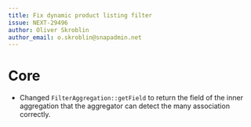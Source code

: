 ```yaml
---
title: Fix dynamic product listing filter
issue: NEXT-29496
author: Oliver Skroblin
author_email: o.skroblin@snapadmin.net
---
```


# Core
* Changed `FilterAggregation::getField` to return the field of the inner aggregation that the aggregator can detect the many association correctly. 
